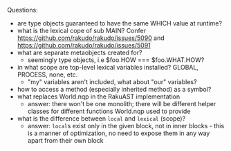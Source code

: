 Questions:
- are type objects guaranteed to have the same WHICH value at runtime?
- what is the lexical cope of sub MAIN? Confer https://github.com/rakudo/rakudo/issues/5090 and https://github.com/rakudo/rakudo/issues/5091
- what are separate metaobjects created for?
  - seemingly type objects, i.e $foo.HOW === $foo.WHAT.HOW?
- in what scope are top-level lexical variables installed? GLOBAL, PROCESS, none, etc.
  - "my" variables aren't included, what about "our" variables?
- how to access a method (especially inherited method) as a symbol?
- what replaces World.nqp in the RakuAST implementation
  - answer: there won't be one monolith; there will be different helper classes for different functions World.nqp used to provide
- what is the difference between `local` and `lexical` (scope)?
  - answer: `local`s exist only in the given block, not in inner blocks - this is a manner of optimization, no need to expose them in any way apart from their own block
